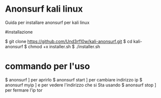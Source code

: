 # Anonsurf kali linux
Guida per installare anonsurf per kali linux



#installazione

$ git clone https://github.com/Und3rf10w/kali-anonsurf.git
$ cd kali-anonsurf
$ chmod +x installer.sh
$ ./installer.sh

# commando per l'uso

$ anonsurf ] per aprirlo 
$ anonsurf start ] per cambiare indirizzo ip
$ anonsurf myip ] e per vedere l'indirizzo che si 
Sta usando
$ anonsurf stop ] per fermare l'ip tor
